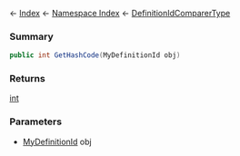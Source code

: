 ← [Index](Api-Index) ← [Namespace Index](Namespace-Index) ← [DefinitionIdComparerType](VRage.Game.MyDefinitionId+DefinitionIdComparerType)

### Summary

```csharp
public int GetHashCode(MyDefinitionId obj)
```

### Returns

[int](https://docs.microsoft.com/en-us/dotnet/api/system.int32?view=netframework-4.6)

### Parameters

* [MyDefinitionId](VRage.Game.MyDefinitionId) obj
